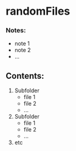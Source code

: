# randomFiles

### Notes:

* note 1
* note 2
* ...

## Contents:

1. Subfolder
   * file 1
   * file 2
   * ...
2. Subfolder
   * file 1
   * file 2
   * ...
3. etc
